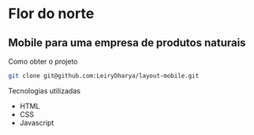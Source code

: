 # Flor do norte

## Mobile para uma empresa de produtos naturais

Como obter o projeto

```sh
git clone git@github.com:LeiryDharya/layout-mobile.git
```

Tecnologias utilizadas

- HTML
- CSS
- Javascript
